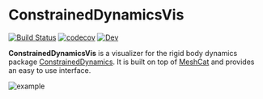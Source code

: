 # ConstrainedDynamicsVis
[![Build Status](https://github.com/janbruedigam/ConstrainedDynamicsVis.jl/workflows/CI/badge.svg)](https://github.com/janbruedigam/ConstrainedDynamicsVis.jl/actions?query=workflow%3ACI)
[![codecov](https://codecov.io/gh/janbruedigam/ConstrainedDynamicsVis.jl/branch/master/graph/badge.svg)](https://codecov.io/gh/janbruedigam/ConstrainedDynamicsVis.jl)
[![Dev](https://img.shields.io/badge/docs-latest-blue.svg)](https://janbruedigam.github.io/ConstrainedDynamicsVis.jl/dev/)

**ConstrainedDynamicsVis** is a visualizer for the rigid body dynamics package [ConstrainedDynamics](https://github.com/janbruedigam/ConstrainedDynamics.jl). It is built on top of [MeshCat](https://github.com/rdeits/MeshCat.jl) and provides an easy to use interface.

![example](https://user-images.githubusercontent.com/46260565/93859519-040a6f80-fcbe-11ea-8c97-77131a6bdc36.png)
